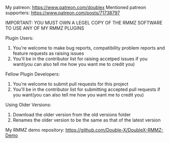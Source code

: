 My patreon: https://www.patreon.com/doublex
Mentioned patreon supporters: https://www.patreon.com/posts/71738797

IMPORTANT: YOU MUST OWN A LEGEL COPY OF THE RMMZ SOFTWARE TO USE ANY OF MY RMMZ PLUGINS

Plugin Users:
1. You're welcome to make bug reports, compatibility problem reports and feature requests as raising issues
2. You'll be in the contributor list for raising accetped issues if you want(you can also tell me how you want me to credit you)

Fellow Plugin Developers:
1. You're welcome to submit pull requests for this project
2. You'll be in the contributor list for submitting accepted pull requests if you want(you can also tell me how you want me to credit you)

Using Older Versions:
1. Download the older version from the old versions folder
2. Renames the older version to be the same as that of the latest version

My RMMZ demo repository: https://github.com/Double-X/DoubleX-RMMZ-Demo
